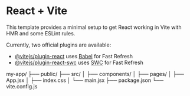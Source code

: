 # React + Vite

This template provides a minimal setup to get React working in Vite with HMR and some ESLint rules.

Currently, two official plugins are available:

- [@vitejs/plugin-react](https://github.com/vitejs/vite-plugin-react/blob/main/packages/plugin-react/README.md) uses [Babel](https://babeljs.io/) for Fast Refresh
- [@vitejs/plugin-react-swc](https://github.com/vitejs/vite-plugin-react-swc) uses [SWC](https://swc.rs/) for Fast Refresh

my-app/
├── public/
├── src/
│   ├── components/
│   ├── pages/
│   ├── App.jsx
│   ├── index.css
│   └── main.jsx
├── package.json
└── vite.config.js
